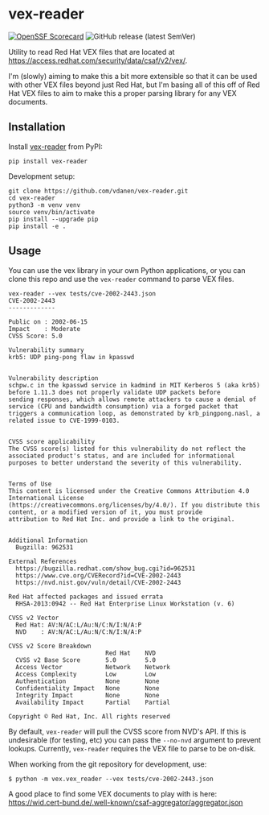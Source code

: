 # vex-reader

[![OpenSSF Scorecard](https://api.scorecard.dev/projects/github.com/vdanen/vex-reader/badge)](https://scorecard.dev/viewer/?uri=github.com/vdanen/vex-reader)
![GitHub release (latest SemVer)](https://img.shields.io/github/v/release/vdanen/vex-reader?sort=semver)

Utility to read Red Hat VEX files that are located at https://access.redhat.com/security/data/csaf/v2/vex/.

I'm (slowly) aiming to make this a bit more extensible so that it can be
used with other VEX files beyond just Red Hat, but I'm basing all of this
off of Red Hat VEX files to aim to make this a proper parsing library for
any VEX documents.

## Installation

Install [vex-reader](https://pypi.org/project/vex-reader/) from PyPI:

```shell
pip install vex-reader
```

Development setup:

```shell
git clone https://github.com/vdanen/vex-reader.git
cd vex-reader
python3 -m venv venv
source venv/bin/activate
pip install --upgrade pip
pip install -e .
```

## Usage

You can use the vex library in your own Python applications, or you can
clone this repo and use the `vex-reader` command to parse VEX files.

```
vex-reader --vex tests/cve-2002-2443.json
CVE-2002-2443
-------------

Public on : 2002-06-15
Impact    : Moderate
CVSS Score: 5.0

Vulnerability summary
krb5: UDP ping-pong flaw in kpasswd


Vulnerability description
schpw.c in the kpasswd service in kadmind in MIT Kerberos 5 (aka krb5) before 1.11.3 does not properly validate UDP packets before
sending responses, which allows remote attackers to cause a denial of service (CPU and bandwidth consumption) via a forged packet that
triggers a communication loop, as demonstrated by krb_pingpong.nasl, a related issue to CVE-1999-0103.


CVSS score applicability
The CVSS score(s) listed for this vulnerability do not reflect the associated product's status, and are included for informational
purposes to better understand the severity of this vulnerability.


Terms of Use
This content is licensed under the Creative Commons Attribution 4.0 International License
(https://creativecommons.org/licenses/by/4.0/). If you distribute this content, or a modified version of it, you must provide
attribution to Red Hat Inc. and provide a link to the original.


Additional Information
  Bugzilla: 962531

External References
  https://bugzilla.redhat.com/show_bug.cgi?id=962531
  https://www.cve.org/CVERecord?id=CVE-2002-2443
  https://nvd.nist.gov/vuln/detail/CVE-2002-2443

Red Hat affected packages and issued errata
  RHSA-2013:0942 -- Red Hat Enterprise Linux Workstation (v. 6)

CVSS v2 Vector
  Red Hat: AV:N/AC:L/Au:N/C:N/I:N/A:P
  NVD    : AV:N/AC:L/Au:N/C:N/I:N/A:P

CVSS v2 Score Breakdown
                           Red Hat    NVD
  CVSS v2 Base Score       5.0        5.0
  Access Vector            Network    Network
  Access Complexity        Low        Low
  Authentication           None       None
  Confidentiality Impact   None       None
  Integrity Impact         None       None
  Availability Impact      Partial    Partial

Copyright © Red Hat, Inc. All rights reserved
```

By default, `vex-reader` will pull the CVSS score from NVD's API.  If this
is undesirable (for testing, etc) you can pass the `--no-nvd` argument to
prevent lookups. Currently, `vex-reader` requires the VEX file to parse to
be on-disk.

When working from the git repository for development, use:

```
$ python -m vex.vex_reader --vex tests/cve-2002-2443.json
```

A good place to find some VEX documents to play with is here: https://wid.cert-bund.de/.well-known/csaf-aggregator/aggregator.json
